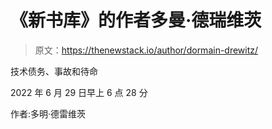 # 《新书库》的作者多曼·德瑞维茨

> 原文：<https://thenewstack.io/author/dormain-drewitz/>

技术债务、事故和待命

2022 年 6 月 29 日早上 6 点 28 分

作者:多明·德雷维茨